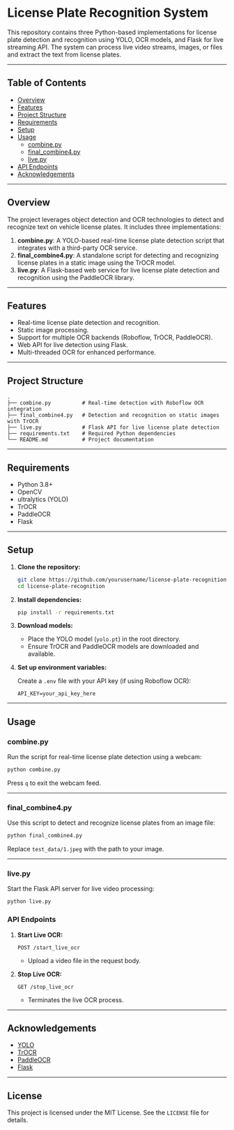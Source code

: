 # License Plate Recognition System

This repository contains three Python-based implementations for license plate detection and recognition using YOLO, OCR models, and Flask for live streaming API. The system can process live video streams, images, or files and extract the text from license plates.

---

## Table of Contents

- [Overview](#overview)
- [Features](#features)
- [Project Structure](#project-structure)
- [Requirements](#requirements)
- [Setup](#setup)
- [Usage](#usage)
  - [combine.py](#combinepy)
  - [final_combine4.py](#final_combine4py)
  - [live.py](#livepy)
- [API Endpoints](#api-endpoints)
- [Acknowledgements](#acknowledgements)

---

## Overview

The project leverages object detection and OCR technologies to detect and recognize text on vehicle license plates. It includes three implementations:

1. **combine.py**: A YOLO-based real-time license plate detection script that integrates with a third-party OCR service.
2. **final_combine4.py**: A standalone script for detecting and recognizing license plates in a static image using the TrOCR model.
3. **live.py**: A Flask-based web service for live license plate detection and recognition using the PaddleOCR library.

---

## Features

- Real-time license plate detection and recognition.
- Static image processing.
- Support for multiple OCR backends (Roboflow, TrOCR, PaddleOCR).
- Web API for live detection using Flask.
- Multi-threaded OCR for enhanced performance.

---

## Project Structure

```
.
├── combine.py          # Real-time detection with Roboflow OCR integration
├── final_combine4.py   # Detection and recognition on static images with TrOCR
├── live.py             # Flask API for live license plate detection
├── requirements.txt    # Required Python dependencies
└── README.md           # Project documentation
```

---

## Requirements

- Python 3.8+
- OpenCV
- ultralytics (YOLO)
- TrOCR
- PaddleOCR
- Flask

---

## Setup

1. **Clone the repository:**

   ```bash
   git clone https://github.com/yourusername/license-plate-recognition.git
   cd license-plate-recognition
   ```

2. **Install dependencies:**

   ```bash
   pip install -r requirements.txt
   ```

3. **Download models:**

   - Place the YOLO model (`yolo.pt`) in the root directory.
   - Ensure TrOCR and PaddleOCR models are downloaded and available.

4. **Set up environment variables:**

   Create a `.env` file with your API key (if using Roboflow OCR):

   ```env
   API_KEY=your_api_key_here
   ```

---

## Usage

### combine.py

Run the script for real-time license plate detection using a webcam:

```bash
python combine.py
```

Press `q` to exit the webcam feed.

---

### final_combine4.py

Use this script to detect and recognize license plates from an image file:

```bash
python final_combine4.py
```

Replace `test_data/1.jpeg` with the path to your image.

---

### live.py

Start the Flask API server for live video processing:

```bash
python live.py
```

### API Endpoints

1. **Start Live OCR:**

   ```http
   POST /start_live_ocr
   ```
   - Upload a video file in the request body.

2. **Stop Live OCR:**

   ```http
   GET /stop_live_ocr
   ```
   - Terminates the live OCR process.

---

## Acknowledgements

- [YOLO](https://github.com/ultralytics/yolov5)
- [TrOCR](https://huggingface.co/microsoft/trocr-base-printed)
- [PaddleOCR](https://github.com/PaddlePaddle/PaddleOCR)
- [Flask](https://flask.palletsprojects.com/)

---



## License

This project is licensed under the MIT License. See the `LICENSE` file for details.


